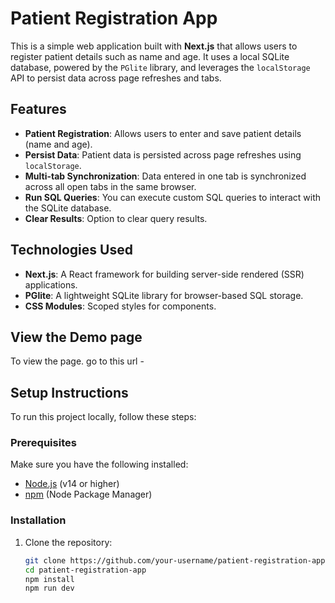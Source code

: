 # Patient Registration App

This is a simple web application built with **Next.js** that allows users to register patient details such as name and age. It uses a local SQLite database, powered by the `PGlite` library, and leverages the `localStorage` API to persist data across page refreshes and tabs.

## Features

- **Patient Registration**: Allows users to enter and save patient details (name and age).
- **Persist Data**: Patient data is persisted across page refreshes using `localStorage`.
- **Multi-tab Synchronization**: Data entered in one tab is synchronized across all open tabs in the same browser.
- **Run SQL Queries**: You can execute custom SQL queries to interact with the SQLite database.
- **Clear Results**: Option to clear query results.

## Technologies Used

- **Next.js**: A React framework for building server-side rendered (SSR) applications.
- **PGlite**: A lightweight SQLite library for browser-based SQL storage.
- **CSS Modules**: Scoped styles for components.

## View the Demo page

To view the page. go to this url - 

## Setup Instructions

To run this project locally, follow these steps:

### Prerequisites

Make sure you have the following installed:

- [Node.js](https://nodejs.org/) (v14 or higher)
- [npm](https://www.npmjs.com/) (Node Package Manager)

### Installation

1. Clone the repository:

   ```bash
   git clone https://github.com/your-username/patient-registration-app.git
   cd patient-registration-app
   npm install
   npm run dev
